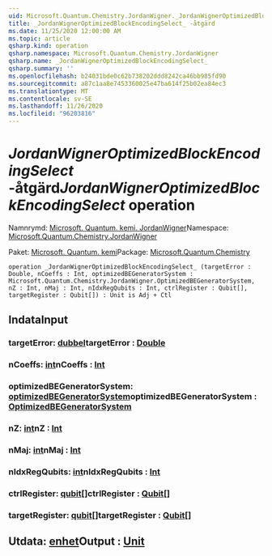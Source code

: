 ```yaml
---
uid: Microsoft.Quantum.Chemistry.JordanWigner._JordanWignerOptimizedBlockEncodingSelect_
title: _JordanWignerOptimizedBlockEncodingSelect_ -åtgärd
ms.date: 11/25/2020 12:00:00 AM
ms.topic: article
qsharp.kind: operation
qsharp.namespace: Microsoft.Quantum.Chemistry.JordanWigner
qsharp.name: _JordanWignerOptimizedBlockEncodingSelect_
qsharp.summary: ''
ms.openlocfilehash: b24031bde0c62b738202ddd8242ca46bb985fd90
ms.sourcegitcommit: a87c1aa8e7453360025e47ba614f25b02ea84ec3
ms.translationtype: MT
ms.contentlocale: sv-SE
ms.lasthandoff: 11/26/2020
ms.locfileid: "96203816"
---
```

# <a name="_jordanwigneroptimizedblockencodingselect_-operation"></a><span data-ttu-id="b37fb-102">_JordanWignerOptimizedBlockEncodingSelect_ -åtgärd</span><span class="sxs-lookup"><span data-stu-id="b37fb-102">_JordanWignerOptimizedBlockEncodingSelect_ operation</span></span>

<span data-ttu-id="b37fb-103">Namnrymd: [Microsoft. Quantum. kemi. JordanWigner](xref:Microsoft.Quantum.Chemistry.JordanWigner)</span><span class="sxs-lookup"><span data-stu-id="b37fb-103">Namespace: [Microsoft.Quantum.Chemistry.JordanWigner](xref:Microsoft.Quantum.Chemistry.JordanWigner)</span></span>

<span data-ttu-id="b37fb-104">Paket: [Microsoft. Quantum. kemi](https://nuget.org/packages/Microsoft.Quantum.Chemistry)</span><span class="sxs-lookup"><span data-stu-id="b37fb-104">Package: [Microsoft.Quantum.Chemistry](https://nuget.org/packages/Microsoft.Quantum.Chemistry)</span></span>




```qsharp
operation _JordanWignerOptimizedBlockEncodingSelect_ (targetError : Double, nCoeffs : Int, optimizedBEGeneratorSystem : Microsoft.Quantum.Chemistry.JordanWigner.OptimizedBEGeneratorSystem, nZ : Int, nMaj : Int, nIdxRegQubits : Int, ctrlRegister : Qubit[], targetRegister : Qubit[]) : Unit is Adj + Ctl
```


## <a name="input"></a><span data-ttu-id="b37fb-105">Indata</span><span class="sxs-lookup"><span data-stu-id="b37fb-105">Input</span></span>

### <a name="targeterror--double"></a><span data-ttu-id="b37fb-106">targetError: [dubbel](xref:microsoft.quantum.lang-ref.double)</span><span class="sxs-lookup"><span data-stu-id="b37fb-106">targetError : [Double](xref:microsoft.quantum.lang-ref.double)</span></span>




### <a name="ncoeffs--int"></a><span data-ttu-id="b37fb-107">nCoeffs: [int](xref:microsoft.quantum.lang-ref.int)</span><span class="sxs-lookup"><span data-stu-id="b37fb-107">nCoeffs : [Int](xref:microsoft.quantum.lang-ref.int)</span></span>




### <a name="optimizedbegeneratorsystem--optimizedbegeneratorsystem"></a><span data-ttu-id="b37fb-108">optimizedBEGeneratorSystem: [optimizedBEGeneratorSystem](xref:Microsoft.Quantum.Chemistry.JordanWigner.OptimizedBEGeneratorSystem)</span><span class="sxs-lookup"><span data-stu-id="b37fb-108">optimizedBEGeneratorSystem : [OptimizedBEGeneratorSystem](xref:Microsoft.Quantum.Chemistry.JordanWigner.OptimizedBEGeneratorSystem)</span></span>




### <a name="nz--int"></a><span data-ttu-id="b37fb-109">nZ: [int](xref:microsoft.quantum.lang-ref.int)</span><span class="sxs-lookup"><span data-stu-id="b37fb-109">nZ : [Int](xref:microsoft.quantum.lang-ref.int)</span></span>




### <a name="nmaj--int"></a><span data-ttu-id="b37fb-110">nMaj: [int](xref:microsoft.quantum.lang-ref.int)</span><span class="sxs-lookup"><span data-stu-id="b37fb-110">nMaj : [Int](xref:microsoft.quantum.lang-ref.int)</span></span>




### <a name="nidxregqubits--int"></a><span data-ttu-id="b37fb-111">nIdxRegQubits: [int](xref:microsoft.quantum.lang-ref.int)</span><span class="sxs-lookup"><span data-stu-id="b37fb-111">nIdxRegQubits : [Int](xref:microsoft.quantum.lang-ref.int)</span></span>




### <a name="ctrlregister--qubit"></a><span data-ttu-id="b37fb-112">ctrlRegister: [qubit](xref:microsoft.quantum.lang-ref.qubit)[]</span><span class="sxs-lookup"><span data-stu-id="b37fb-112">ctrlRegister : [Qubit](xref:microsoft.quantum.lang-ref.qubit)[]</span></span>




### <a name="targetregister--qubit"></a><span data-ttu-id="b37fb-113">targetRegister: [qubit](xref:microsoft.quantum.lang-ref.qubit)[]</span><span class="sxs-lookup"><span data-stu-id="b37fb-113">targetRegister : [Qubit](xref:microsoft.quantum.lang-ref.qubit)[]</span></span>





## <a name="output--unit"></a><span data-ttu-id="b37fb-114">Utdata: [enhet](xref:microsoft.quantum.lang-ref.unit)</span><span class="sxs-lookup"><span data-stu-id="b37fb-114">Output : [Unit](xref:microsoft.quantum.lang-ref.unit)</span></span>

